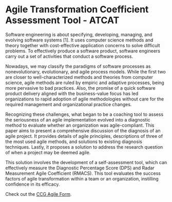 # Agile Transformation Coefficient Assessment Tool - ATCAT

Software engineering is about specifying, developing, managing, and evolving software systems [1]. It uses computer science methods and theory together with cost-effective application concerns to solve difficult problems. To effectively produce a software product, software engineers carry out a set of activities that conduct a software process.

Nowadays, we may classify the paradigms of software processes as nonevolutionary, evolutionary, and agile process models. While the first two are closer to well-characterized methods and theories from computer science, agile methods are ruled by empiric and adaptive processes, being more pervasive to bad practices. Also, the promise of a quick software product delivery aligned with the business-value focus has led organizations to rapid adoption of agile methodologies without care for the required management and organizational practice changes.

Recognizing these challenges, what began to be a coaching tool to assess the seriousness of an agile implementation evolved into a diagnostic method to evaluate whether an organization was agile-compliant. This paper aims to present a comprehensive discussion of the diagnosis of an agile project. It provides details of agile principles, descriptions of three of the most used agile methods, and solutions to existing diagnosis techniques. Lastly, it proposes a solution to address the research question of when a project may be deemed agile.

This solution involves the development of a self-assessment tool, which can effectively measure the Diagnostic Percentage Score (DPS) and Radar Measurement Agile Coefficient (RMACS). This tool evaluates the success factors of agile transformation within a team or an organization, instilling confidence in its efficacy.

Check out the [CCG Agile Form](https://ccgagileform.netlify.app/).
